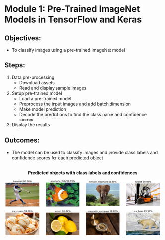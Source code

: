 # Module 1: Pre-Trained ImageNet Models in TensorFlow and Keras

## Objectives:
- To classify images using a pre-trained ImageNet model

## Steps:
1. Data pre-processing
    - Download assets
    - Read and display sample images
2. Setup pre-trained model
    - Load a pre-trained model
    - Preprocess the input images and add batch dimension
    - Make model prediction
    - Decode the predictions to find the class name and confidence scores
3. Display the results

## Outcomes:
- The model can be used to classify images and provide class labels and confidence scores for each predicted object
<br><br>

<p align="center"><b>Predicted objects with class labels and confidences</b></p>
<div align="center">
  <img src="https://github.com/OCR-tech/OCR-tech/blob/main/docs/img/module_ml1a.png"/>
</div>
<!-- ![Alt text](https://github.com/OCR-tech/OCR-tech/blob/main/docs/img/module_ml1a.png) -->
<br>